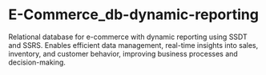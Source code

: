 # E-Commerce_db-dynamic-reporting
Relational database for e-commerce with dynamic reporting using SSDT and SSRS. Enables efficient data management, real-time insights into sales, inventory, and customer behavior, improving business processes and decision-making.
